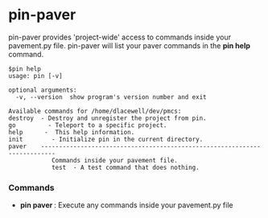 pin-paver
=======

pin-paver provides 'project-wide' access to commands inside your pavement.py file. pin-paver will list your paver commands in the **pin help** command.

    $pin help
    usage: pin [-v]

    optional arguments:
      -v, --version  show program's version number and exit

    Available commands for /home/dlacewell/dev/pmcs:
    destroy  - Destroy and unregister the project from pin.
    go         - Teleport to a specific project.
    help      -  This help information. 
    init        - Initialize pin in the current directory. 
    paver    --------------------------------------------------------------------------
                Commands inside your pavement file.
                test  - A test command that does nothing.


### Commands

* **pin paver <paver args>** : Execute any commands inside your pavement.py file


